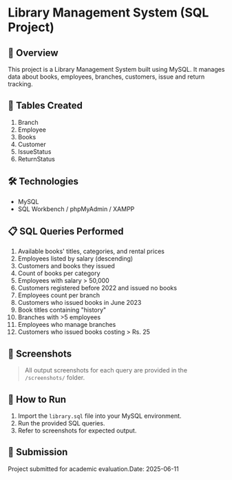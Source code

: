 # Library Management System (SQL Project)

## 📘 Overview
This project is a Library Management System built using MySQL. It manages data about books, employees, branches, customers, issue and return tracking.

## 📂 Tables Created
1. Branch
2. Employee
3. Books
4. Customer
5. IssueStatus
6. ReturnStatus

## 🛠️ Technologies
- MySQL
- SQL Workbench / phpMyAdmin / XAMPP

## 📋 SQL Queries Performed
1. Available books' titles, categories, and rental prices
2. Employees listed by salary (descending)
3. Customers and books they issued
4. Count of books per category
5. Employees with salary > 50,000
6. Customers registered before 2022 and issued no books
7. Employees count per branch
8. Customers who issued books in June 2023
9. Book titles containing "history"
10. Branches with >5 employees
11. Employees who manage branches
12. Customers who issued books costing > Rs. 25

## 📸 Screenshots
> All output screenshots for each query are provided in the `/screenshots/` folder.

## 📎 How to Run
1. Import the `library.sql` file into your MySQL environment.
2. Run the provided SQL queries.
3. Refer to screenshots for expected output.

## 🔗 Submission
Project submitted for academic evaluation.Date: 2025-06-11